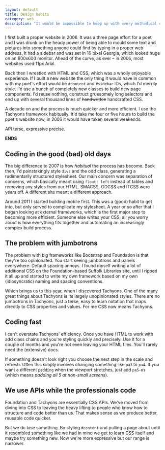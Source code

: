 ```yaml
---
layout: default
title: Design habits
category: web
description: "It would be impossible to keep up with every methodical change in any practice, let alone something as fluid as web design. Perhaps the art lies in seeing the important changes and adapting to them over time."
---
```


I first built a proper website in 2006. It was a three page effort for a poet and I was drunk on the heady power of being able to mould some text and pictures into something anyone could find by typing in a proper web address. It had a sidebar and was set in 16 pixel Georgia, which looked huge on an 800x600 monitor. Ahead of the curve, as ever &#8211; in 2006, most websites used 11px Arial.

Back then I wrestled with HTML and CSS, which was a wholly enjoyable experience. If I built a new website the only thing it would have in common with my poet's effort would be `#content` and `#sidebar` IDs, which I'd merrily style. I'd use a bunch of completely new classes to build new page components. I'd reuse nothing, construct gruesomely long selectors and end up with several thousand lines of <del>handwritten</del> handcrafted CSS.

A decade on and the process is much quicker and more efficient. I use the Tachyons framework habitually. It'd take me four or five hours to build the poet's website now, in 2006 it would have taken several weekends.

API terse, expressive precise.

**ENDS**

## Coding in the good (bad) old days

The big difference to 2007 is how *habitual* the process has become. Back then, I'd painstakingly style `divs` and the odd class, generating a rudimentarily structured stylesheet. Our main concern was separation of concerns, which basically meant using `float: left` instead of tables and removing any styles from our HTML. SMACSS, OOCSS and ITCSS were years off. A different site meant a different approach.

Around 2011 I started building mobile first. This was a (good) habit to get into, but only served to complicate my stylesheet. A year or so after that I began looking at external frameworks, which is the first major step to becoming more efficient. Someone else writes your CSS; all you worry about is how everything fits together and automating an increasingly complex build process.

## The problem with jumbotrons

The problem with big frameworks like Bootstrap and Foundation is that they're too opinionated. You start seeing jumbotrons and panels everywhere. Default spacing annoys. I found myself writing a lot of additional CSS on the Foundation-based Suffolk Libraries site, until I ripped it all up and started to write my own framework based on my own (idiosyncratic) naming and spacing conventions.

Which brings us to this year, when I discovered Tachyons. One of the many great things about Tachyons is its largely unopinionated styles. There are no jumbotrons in Tachyons, just a terse, easy to learn notation that maps directly to CSS properties and values. For me CSS now means Tachyons.

## Coding fast

I can't overstate Tachyons' efficiency. Once you have HTML to work with add class chains and you're styling quickly and precisely. Use it for a couple of months and you're not even leaving your HTML files. You'll rarely need the (extensive) docs.

If something doesn't look right you choose the next step in the scale and refresh. Often this simply involves changing something like `pa3` to `pa4`. If you want a different `padding` when the viewport stretches, just add `pa5-ns` (which means *padding all 5 at non-small screens*).

## We use APIs while the professionals code

Foundation and Tachyons are essentially CSS APIs. We've moved from diving into CSS to leaving the heavy lifting to people who know how to structure and code better than us. That makes sense as we produce better, reusable code quicker.

But we do lose something. By styling `#content` and pulling a page about until it resembled something like we had in mind we got to learn CSS itself and maybe try something new. Now we're more expressive but our range is narrower.
